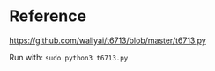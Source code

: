 # Reference
https://github.com/wallyai/t6713/blob/master/t6713.py

Run with:
`sudo python3 t6713.py`
